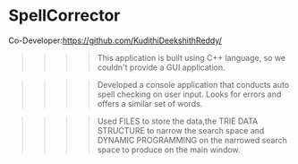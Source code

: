 # SpellCorrector

Co-Developer:https://github.com/KudithiDeekshithReddy/

>>>>This application is built using C++ language, so we couldn't provide a GUI application.

>>>>Developed a console application that conducts auto spell checking on user input. Looks for errors and offers a similar set of words.

>>>>Used FILES to store the data,the TRIE DATA STRUCTURE to narrow the search space and DYNAMIC PROGRAMMING on the narrowed search space to produce on the main window.
